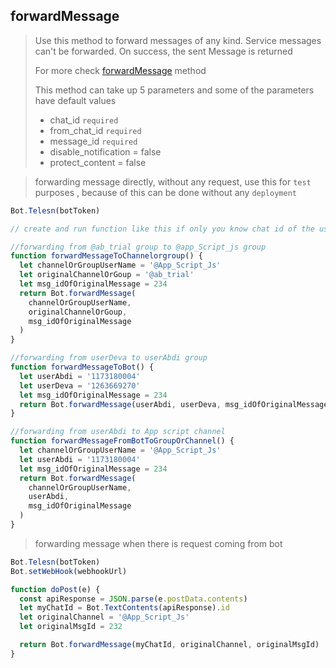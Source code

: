 ## forwardMessage

> Use this method to forward messages of any kind. Service messages can't be forwarded. On success, the sent Message is returned
>
> For more check [forwardMessage](https://core.telegram.org/bots/api#forwardmessage) method
>
> This method can take up 5 parameters and
> some of the parameters have default values
>
> - chat_id `required`
> - from_chat_id `required`
> - message_id `required`
> - disable_notification = false
> - protect_content = false

> forwarding message directly, without any request, use this for `test` purposes , because of this can be done without any `deployment`

```js
Bot.Telesn(botToken)

// create and run function like this if only you know chat id of the user.

//forwarding from @ab_trial group to @app_Script_js group
function forwardMessageToChannelorgroup() {
  let channelOrGroupUserName = '@App_Script_Js'
  let originalChannelOrGoup = '@ab_trial'
  let msg_idOfOriginalMessage = 234
  return Bot.forwardMessage(
    channelOrGroupUserName,
    originalChannelOrGoup,
    msg_idOfOriginalMessage
  )
}

//forwarding from userDeva to userAbdi group
function forwardMessageToBot() {
  let userAbdi = '1173180004'
  let userDeva = '1263669270'
  let msg_idOfOriginalMessage = 234
  return Bot.forwardMessage(userAbdi, userDeva, msg_idOfOriginalMessage)
}

//forwarding from userAbdi to App script channel
function forwardMessageFromBotToGroupOrChannel() {
  let channelOrGroupUserName = '@App_Script_Js'
  let userAbdi = '1173180004'
  let msg_idOfOriginalMessage = 234
  return Bot.forwardMessage(
    channelOrGroupUserName,
    userAbdi,
    msg_idOfOriginalMessage
  )
}
```

> forwarding message when there is request coming from bot

```js
Bot.Telesn(botToken)
Bot.setWebHook(webhookUrl)

function doPost(e) {
  const apiResponse = JSON.parse(e.postData.contents)
  let myChatId = Bot.TextContents(apiResponse).id
  let originalChannel = '@App_Script_Js'
  let originalMsgId = 232

  return Bot.forwardMessage(myChatId, originalChannel, originalMsgId)
}
```
